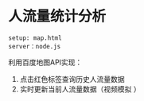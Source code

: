 # 人流量统计分析

```
setup: map.html
server：node.js
```

利用百度地图API实现：
1. 点击红色标签查询历史人流量数据
2. 实时更新当前人流量数据（视频模拟 ）